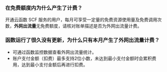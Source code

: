 ### 在免费额度内为什么产生了计费？

开通云函数 SCF 服务的用户，每月可享受一定量的免费资源使用量及免费调用次数，**外网出流量**无免费额度，请核对账单描述是否为外网出流量计费。

### 函数运行了很久没有更新，为什么只有本月产生了外网出流量计费？

- 可通过函数监控数据查看外网出流量统计。
- 账户支付金额（扣费）最多支持2位小数，未达到最小支付金额时会累积费用，达到最小支付金额后再进行扣费。

